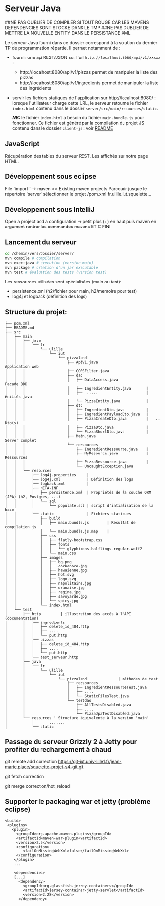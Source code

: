 # Serveur Java


##NE PAS OUBLIER DE COMPILER SI TOUT ROUGE CAR LES MAVENS DEPENDENCIES SONT STOCKE DANS LE TMP
##NE PAS OUBLIER DE METTRE LA NOUVELLE ENTITY DANS LE PERSISTANCE XML

Le serveur Java fourni dans ce dossier correspond à la solution du dernier TP de programmation répartie. Il permet notamment de :
- fournir une api REST/JSON sur l'url `http://localhost:8080/api/v1/xxxxx` :
	- http://localhost:8080/api/v1/pizzas permet de manipuler la liste des pizzas
	- http://localhost:8080/api/v1/ingredients permet de manipuler la liste des ingrédients
- servir les fichiers statiques de l'application sur http://localhost:8080/ : lorsque l'utilisateur charge cette URL, le serveur retourne le fichier `index.html` contenu dans le dossier `server/src/main/resources/static`.

	***NB:*** le fichier `index.html` a besoin du fichier `main.bundle.js` pour fonctionner. Ce fichier est généré par la compilation du projet JS contenu dans le dossier `client-js` : voir [README](../client-js/README.md)

## JavaScript

Récupération des tables du serveur REST.
Les affichés sur notre page HTML.



##  Développement sous eclipse

File 'import ' -> maven >> Existing maven projects
Parcourir jusque le répertoire 'server'
sélectionner le projet /pom.xml fr.ulille.iut.squelette...

## Développement sous IntelliJ

Open a project
add a configuration -> petit plus (+) en haut puis maven
en argument rentrer les commandes mavens
ET C FINI

  
## Lancement du serveur
```bash
cd /chemin/vers/dossier/server/
mvn compile # compilation
mvn exec:java # execution (version main)
mvn package # création d'un jar exécutable
mvn test # évaluation des tests (version test)
```

Les ressources utilisées sont spécialisées (main ou test):
* persistence.xml (h2/fichier pour main, h2/memoire pour test)
* log4j et logback (définition des logs)






## Structure du projet:


```
├── pom.xml
├── README.md
├── src
│   ├── main
│   │   ├── java
│   │   │   └── fr
│   │   │       └── ulille
│   │   │           └── iut
│   │   │               └── pizzaland              
│   │   │                   ├── ApiV1.java                         Application web
│   │   │                   ├── CORSFilter.java              
│   │   │                   ├── dao
│   │   │                   │   ├── DataAccess.java                Facade BDD
│   │   │                   │   ├── IngredientEntity.java       |
│   │   │                   │   ├──  .....                      |  Entités java
│   │   │                   │   └── PizzaEntity.java            |
│   │   │                   ├── dto
│   │   │                   │   ├── IngredientDto.java          |
│   │   │                   │   ├── IngredientPayloadDto.java   |  
│   │   │                   │   ├── PizzaCreateDto.java         |   .. Dto(s)
│   │   │                   │   ├── PizzaDto.java               |
│   │   │                   │   └── PizzaShortDto.java          |
│   │   │                   ├── Main.java                          Server complet
│   │   │                   └── ressources
│   │   │                       ├── IngredientRessource.java    |
│   │   │                       ├── MyResource.java             |  Ressources
│   │   │                       ├── PizzaRessource.java         |
│   │   │                       └── UncaughtException.java
│   │   └── resources
│   │       ├── log4j.properties     | 
│   │       ├── log4j.xml            | Définition des logs
│   │       ├── logback.xml          |
│   │       ├── META-INF
│   │       │   ├── persistence.xml  | Propriétés de la couche ORM (JPA) (h2, Postgres, ...)
│   │       │   └── sql
│   │       │       └── populate.sql | script d'intialisation de la base
│   │       └── static               | Fichiers statiques
│   │           ├── build
│   │           │   ├── main.bundle.js        | Résultat de compilation js
│   │           │   └── main.bundle.js.map    | 
│   │           ├── css
│   │           │   ├── flatly-bootstrap.css
│   │           │   ├── fonts
│   │           │   │   └── glyphicons-halflings-regular.woff2
│   │           │   └── main.css
│   │           ├── images
│   │           │   ├── bg.png
│   │           │   ├── carbonara.jpg
│   │           │   ├── hawaienne.jpg
│   │           │   ├── hot.svg
│   │           │   ├── logo.svg
│   │           │   ├── napolitaine.jpg
│   │           │   ├── oranaise.jpg
│   │           │   ├── regina.jpg
│   │           │   ├── savoyarde.jpg
│   │           │   └── spicy.jpg
│   │           └── index.html
│   └── test
│       ├── http         | illustration des accés à l'API (documentation)
│       │   ├── ingredients
│       │   │   ├── delete_id_404.http
│       │   │   ├── ....
│       │   │   └── put.http
│       │   ├── pizzas
│       │   │   ├── delete_id_404.http
│       │   │   ├── ....
│       │   │   └── put.http
│       │   └── test_serveur.http
│       ├── java
│       │   └── fr
│       │       └── ulille
│       │           └── iut
│       │               └── pizzaland              | méthodes de test
│       │                   ├── ressources
│       │                   │   ├── IngredientRessourceTest.java
│       │                   │   ├── ....
│       │                   │   └── StaticFilesTest.java
│       │                   └── testdao
│       │                       ├── AllTestsDisabled.java
│       │                       ├── ....
│       │                       └── PizzaJpaTestDisabled.java
│       └── resources ' Structure équivalente à la version 'main'
│           │       .......
│           └── static
```

## Passage du serveur Grizzly 2 à Jetty pour profiter du rechargement à chaud 

git remote add correction
https://git-iut.univ-lille1.fr/jean-marie.place/squelette-projet-s4-git.git

git fetch correction

git merge correction/hot_reload

## Supporter le packaging war et jetty (problème eclipse)

	<build>
     <plugins>
       <plugin>
         <groupId>org.apache.maven.plugins</groupId>
         <artifactId>maven-war-plugin</artifactId>
         <version>2.6</version>
         <configuration>
            <failOnMissingWebXml>false</failOnMissingWebXml>
         </configuration>
        </plugin>
		...
		
		<dependencies>
		[...]
		  <dependency>
            <groupId>org.glassfish.jersey.containers</groupId>
            <artifactId>jersey-container-jetty-servlet</artifactId>
            <version>2.28</version>
          </dependency>
		
